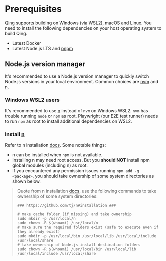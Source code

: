 # Prerequisites

Qing supports building on Windows (via WSL2), macOS and Linux. You need to install the following dependencies on your host operating system to build Qing.

- Latest Docker
- Latest Node.js LTS and [pnpm](https://pnpm.io/)

## Node.js version manager

It's recommended to use a Node.js version manager to quickly switch Node.js versions in your local environment. Common choices are [nvm](https://github.com/nvm-sh/nvm) and [n](https://github.com/tj/n).

### Windows WSL2 users

It's recommended to use [n](https://github.com/tj/n) instead of `nvm` on Windows WSL2. `nvm` has trouble running `node` or `npm` as root. Playwright (our E2E test runner) needs to run `npm` as root to install additional dependencies on WSL2.

### Install [n](https://github.com/tj/n)

Refer to n installation [docs](https://github.com/tj/n#installation). Some notable things:

- n can be installed when `npm` is not available.
- Installing n may need root access. But you **should NOT** install npm global modules (including n) as root.
- If you encountered any permission issues running `npm add -g <package>`, you should take ownership of some system directories as shown below.

<blockquote>

Quote from n installation [docs](https://github.com/tj/n#installation), use the following commands to take ownership of some system directories:

```
### https://github.com/tj/n#installation ###

# make cache folder (if missing) and take ownership
sudo mkdir -p /usr/local/n
sudo chown -R $(whoami) /usr/local/n
# make sure the required folders exist (safe to execute even if they already exist)
sudo mkdir -p /usr/local/bin /usr/local/lib /usr/local/include /usr/local/share
# take ownership of Node.js install destination folders
sudo chown -R $(whoami) /usr/local/bin /usr/local/lib /usr/local/include /usr/local/share
```

</blockquote>
